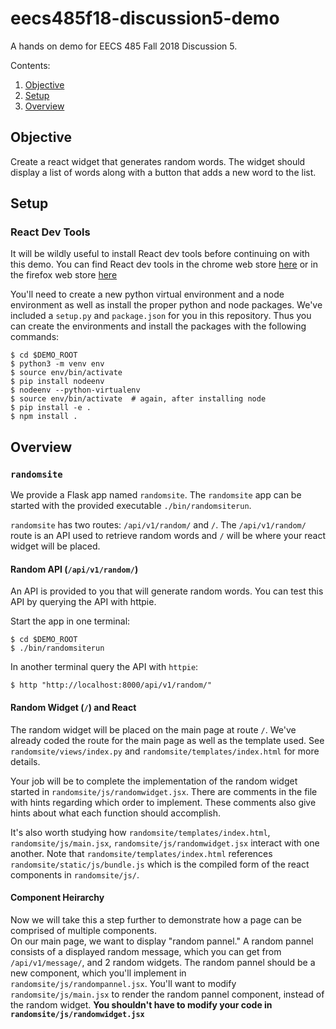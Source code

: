 # eecs485f18-discussion5-demo

A hands on demo for EECS 485 Fall 2018 Discussion 5.

Contents:
1. [Objective](#objective)
2. [Setup](#setup)
3. [Overview](#overview)

## Objective

Create a react widget that generates random words. The widget should display a 
list of words along with a button that adds a new word to the list.

## Setup

### React Dev Tools
It will be wildly useful to install React dev tools before continuing on
with this demo. You can find React dev tools in the chrome web store 
[here](https://chrome.google.com/webstore/detail/react-developer-tools/fmkadmapgofadopljbjfkapdkoienihi)
or in the firefox web store 
[here](https://addons.mozilla.org/en-US/firefox/addon/react-devtools/)

You'll need to create a new python virtual
environment and a node environment as well as install the proper python and 
node packages. We've included a `setup.py` and `package.json` for you in this 
repository. Thus you can create the environments and install the packages with 
the following commands:
```shellsession
$ cd $DEMO_ROOT
$ python3 -m venv env
$ source env/bin/activate
$ pip install nodeenv
$ nodeenv --python-virtualenv
$ source env/bin/activate  # again, after installing node
$ pip install -e .
$ npm install .
```

## Overview

### `randomsite`
We provide a Flask app named `randomsite`. The `randomsite` app can be started
with the provided executable `./bin/randomsiterun`.

`randomsite` has two routes: `/api/v1/random/` and `/`. The `/api/v1/random/` 
route is an API used to retrieve random words and `/` will be where your react 
widget will be placed.

#### Random API (`/api/v1/random/`)

An API is provided to you that will generate random words. You can test this 
API by querying the API with httpie.

Start the app in one terminal:
```shellsession
$ cd $DEMO_ROOT
$ ./bin/randomsiterun
```

In another terminal query the API with `httpie`:
```shellsession
$ http "http://localhost:8000/api/v1/random/"
```

#### Random Widget (`/`) and React

The random widget will be placed on the main page at route `/`. We've already 
coded the route for the main page as well as the template used. See 
`randomsite/views/index.py` and `randomsite/templates/index.html` for more 
details.

Your job will be to complete the implementation of the random widget started
in `randomsite/js/randomwidget.jsx`. There are comments in the file with hints
regarding which order to implement. These comments also give hints about what 
each function should accomplish.

It's also worth studying how `randomsite/templates/index.html`, 
`randomsite/js/main.jsx`, `randomsite/js/randomwidget.jsx` interact with one 
another. Note that `randomsite/templates/index.html` references 
`randomsite/static/js/bundle.js` which is the compiled form of the react 
components in `randomsite/js/`.

#### Component Heirarchy

Now we will take this a step further to demonstrate how a page can be comprised of multiple components.  
On our main page, we want to display "random pannel."  A random pannel consists of a displayed random message, which you can get from `/api/v1/message/`, and 2 random widgets.  The random pannel should be a new component, which you'll implement in `randomsite/js/randompannel.jsx`.  You'll 
want to modify `randomsite/js/main.jsx` to render the random pannel component, instead of the random widget. 
**You shouldn't have to modify your code in `randomsite/js/randomwidget.jsx`**

